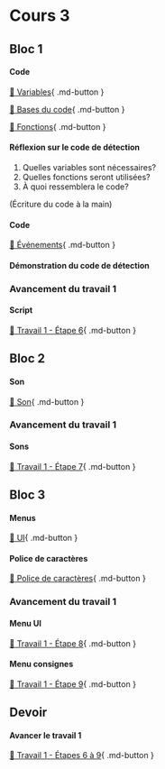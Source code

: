 # Cours 3
## Bloc 1
 
#### Code
[📝 Variables](./code/variables.md){ .md-button }          

[📝 Bases du code](./code/base.md){ .md-button }       

[📝 Fonctions](./code/fonctions.md){ .md-button }        


#### Réflexion sur le code de détection
1. Quelles variables sont nécessaires?    
2. Quelles fonctions seront utilisées?    
3. À quoi ressemblera le code?    

(Écriture du code à la main)     


#### Code
[📝 Événements](./code/evenements.md){ .md-button }         


#### Démonstration du code de détection     

### Avancement du travail 1
#### Script
[💼 Travail 1 - Étape 6](https://tim-montmorency.com/compendium/582-401-realite-mixte/consignes/travail1-script.html){ .md-button }     



## Bloc 2
#### Son
[📝 Son](./unity/son.md){ .md-button }   

### Avancement du travail 1
#### Sons
[💼 Travail 1 - Étape 7](https://tim-montmorency.com/compendium/582-401-realite-mixte/consignes/travail1-son.html){ .md-button }     

## Bloc 3       
#### Menus
[📝 UI](./unity/UI.md){ .md-button }      

#### Police de caractères
[📝 Police de caractères](./unity/font.md){ .md-button }   

### Avancement du travail 1
#### Menu UI
[💼 Travail 1 - Étape 8](https://tim-montmorency.com/compendium/582-401-realite-mixte/consignes/travail1-menu-ui.html){ .md-button }     

#### Menu consignes
[💼 Travail 1 - Étape 9](https://tim-montmorency.com/compendium/582-401-realite-mixte/consignes/travail1-menu-consignes.html){ .md-button }     


## Devoir 
#### Avancer le travail 1
[💼 Travail 1 - Étapes 6 à 9](https://tim-montmorency.com/compendium/582-401-realite-mixte/consignes/travail1){ .md-button }   
